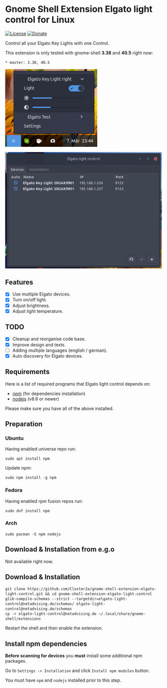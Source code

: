 # Gnome Shell Extension Elgato light control for Linux
[![License](https://img.shields.io/badge/licence-GPL--2.0-orange?logo=appveyor&style=for-the-badge)](https://git.netadvising.de/alex/gnome-shell-extension-elgato-light-control/src/branch/master/COPYING)
[![Donate](https://img.shields.io/badge/Donate-PayPal-blue?logo=appveyor&style=for-the-badge)](https://www.paypal.com/donate?hosted_button_id=WX4VWRKS89666)

Control all your Elgato Key Lights with one Control.

This extension is only tested with gnome-shell **3.38** and **40.5** right now:

    * master: 3.38, 40.5

![Screenshot](https://github.com/Cluster2a/gnome-shell-extension-elgato-light-control/raw/master/screenshot.png)

![Preferences](https://github.com/Cluster2a/gnome-shell-extension-elgato-light-control/raw/master/screenshot-prefs.png)

## Features
- [x] Use multiple Elgato devices.
- [x] Turn on/off light.
- [x] Adjust brightness.
- [x] Adjust light temperature.

## TODO
- [x] Cleanup and reorganise code base.
- [x] Improve design and texts.
- [ ] Adding multiple languages (english / german).
- [x] Auto discovery for Elgato devices.

## Requirements
Here is a list of required programs that Elgato light control depends on:
* [npm](https://www.npmjs.com/get-npm) (for dependencies installation)
* [nodejs](https://nodejs.org) (v8.6 or newer)

Please make sure you have all of the above installed.

## Preparation
### Ubuntu
Having enabled universe repo run:
```
sudo apt install npm
```
Update npm:
```
sudo npm install -g npm
```

### Fedora
Having enabled rpm fusion repos run:
```
sudo dnf install npm
```

### Arch
```
sudo pacman -S npm nodejs
```

## Download & Installation from e.g.o
Not available right now.

## Download & Installation
    git clone https://github.com/Cluster2a/gnome-shell-extension-elgato-light-control.git && cd gnome-shell-extension-elgato-light-control
    glib-compile-schemas --strict --targetdir=elgato-light-control@netadvising.de/schemas/ elgato-light-control@netadvising.de/schemas
    cp -r elgato-light-control@netadvising.de ~/.local/share/gnome-shell/extensions

Restart the shell and then enable the extension.

## Install npm dependencies
**Before scanning for devices** you **must** install some additional npm packages.

Go to `Settings -> Installation` and click `Install npm modules` button.

You must have `npm` and `nodejs` installed prior to this step.
